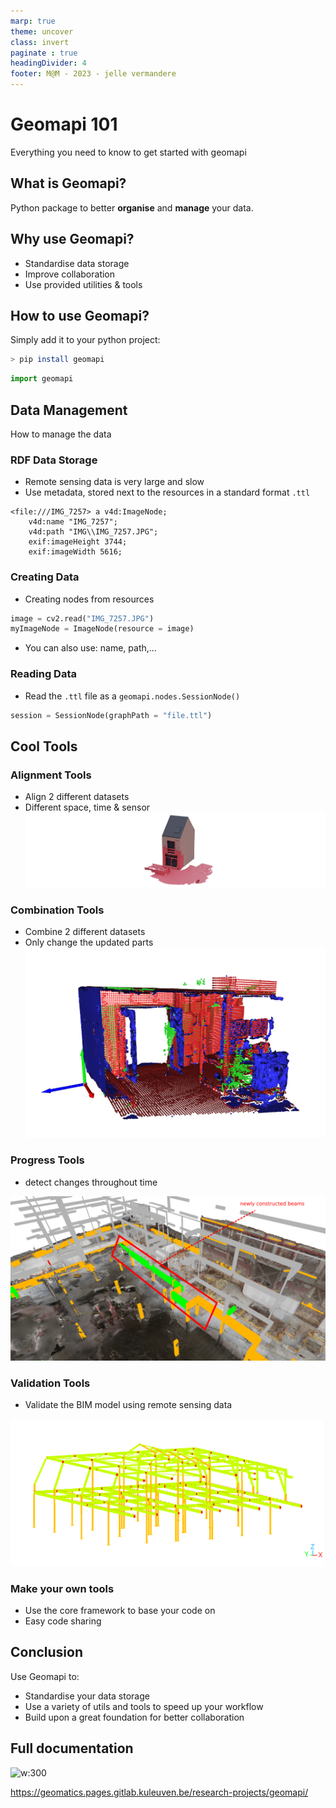```yaml
---
marp: true
theme: uncover
class: invert
paginate : true
headingDivider: 4
footer: M@M - 2023 - jelle vermandere
---
```



# Geomapi 101
Everything you need to know to get started with geomapi
<!-- _header: ![ vertical h:220](../_static/logo.svg) -->


## What is Geomapi?

Python package to better **organise** and **manage** your data.

## Why use Geomapi?

- Standardise data storage
- Improve collaboration
- Use provided utilities & tools

## How to use Geomapi?

Simply add it to your python project:
```bash
> pip install geomapi
```

```py
import geomapi
```

## Data Management
How to manage the data

### RDF Data Storage

- Remote sensing data is very large and slow
- Use metadata, stored next to the resources in a standard format `.ttl`


```ttl
<file:///IMG_7257> a v4d:ImageNode;
    v4d:name "IMG_7257";
    v4d:path "IMG\\IMG_7257.JPG";
    exif:imageHeight 3744;
    exif:imageWidth 5616;
```

### Creating Data

- Creating nodes from resources
```py
image = cv2.read("IMG_7257.JPG")
myImageNode = ImageNode(resource = image)
```
- You can also use: name, path,...

### Reading Data

- Read the `.ttl` file as a `geomapi.nodes.SessionNode()`
```py
session = SessionNode(graphPath = "file.ttl")
```

## Cool Tools

### Alignment Tools
- Align 2 different datasets
- Different space, time & sensor
![bg vertical right:50% h:70%](../../pics/good_4pcs.png)
### Combination Tools
- Combine 2 different datasets
- Only change the updated parts
![bg vertical right:50% h:70%](../../pics/CombinedPointcloud.PNG)
### Progress Tools
- detect changes throughout time

![bg vertical right:50% h:70%](../../pics/week34_poc7a.PNG)
### Validation Tools
- Validate the BIM model using remote sensing data

![bg vertical right:50% h:70%](../../pics/BIMclasses.PNG)

### Make your own tools

- Use the core framework to base your code on
- Easy code sharing 


## Conclusion

Use Geomapi to:
- Standardise your data storage
- Use a variety of utils and tools to speed up your workflow
- Build upon a great foundation for better collaboration

## Full documentation

 ![w:300](https://api.qrserver.com/v1/create-qr-code/?size=150x150&data=https://geomatics.pages.gitlab.kuleuven.be/research-projects/geomapi/)
 
 https://geomatics.pages.gitlab.kuleuven.be/research-projects/geomapi/

